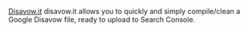 
[Disavow.it](http://disavow.it/)
disavow.it allows you to quickly and simply compile/clean a Google Disavow file, ready to upload to Search Console.

